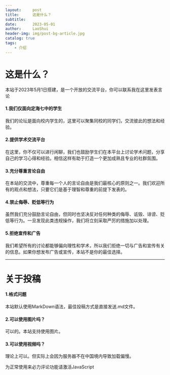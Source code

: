 ```yaml
---
layout:     post
title:      这是什么？
subtitle:   
date:       2023-05-01
author:     LaoShui
header-img: img/post-bg-article.jpg
catalog: true
tags:
    - 介绍
---
```


# 这是什么？
本站于2023年5月1日搭建，是一个开放的交流平台，你可以联系我在这里发表言论

#### 1.我们仅面向定海七中的学生
我们的论坛是面向校内学生的，这里可以聚集同校的同学们，交流彼此的想法和经验。

#### 2.提供学术交流平台
在这里，你不仅可以进行闲聊，我们也鼓励学生们在本平台上讨论学术问题，分享自己的学习心得和经验。相信这样有助于打造一个更加成熟且专业的社群氛围。

#### 3.充分尊重言论自由
在本站的交流中，尊重每一个人的言论自由是我们最核心的原则之一。我们欢迎所有的观点和想法，只要它们是基于理智和尊重的前提下发表的。

#### 4.禁止侮辱、贬低等行为
虽然我们充分鼓励言论自由，但同时也坚决反对任何种类的侮辱、诋毁、诽谤、贬低等行为。一旦发现此类违规操作，我们将立刻采取严厉的措施加以处理。

#### 5.拒绝宣传和广告
我们希望所有的讨论都能够偏向理性和学术，所以我们拒绝一切与广告和宣传有关的信息。如果你想发布广告或宣传，本站不是你的最佳选择。

---

# 关于投稿
#### 1.格式问题
本站默认使用MarkDown语法，最佳投稿方式是直接发送.md文件。

#### 2.可以使用图片吗？
可以的。本站支持使用图片。

#### 3.可以使用视频吗？
理论上可以。但实际上会因为服务器不在中国境内导致加载偏慢。

<!-- 来必力City版安装代码 -->
<div id="lv-container" data-id="city" data-uid="MTAyMC81ODQzNi8zNDg5OQ==">
	<script type="text/javascript">
   (function(d, s) {
       var j, e = d.getElementsByTagName(s)[0];

       if (typeof LivereTower === 'function') { return; }

       j = d.createElement(s);
       j.src = 'https://cdn-city.livere.com/js/embed.dist.js';
       j.async = true;

       e.parentNode.insertBefore(j, e);
   })(document, 'script');
	</script>
<noscript> 为正常使用来必力评论功能请激活JavaScript</noscript>
</div>
<!-- City版安装代码已完成 -->

